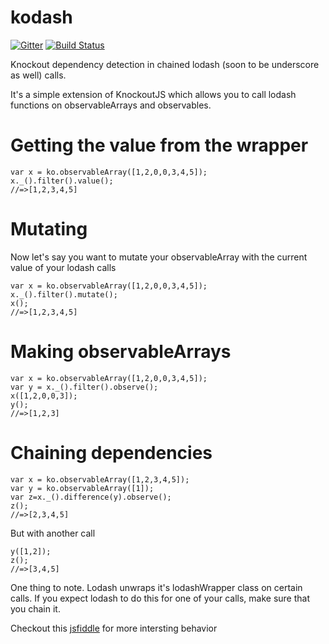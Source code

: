 kodash
======

[![Gitter](https://badges.gitter.im/Join%20Chat.svg)](https://gitter.im/DrSammyD/kodash?utm_source=badge&utm_medium=badge&utm_campaign=pr-badge&utm_content=badge)
[![Build Status](https://travis-ci.org/DrSammyD/kodash.svg?branch=master)](https://travis-ci.org/DrSammyD/kodash)

Knockout dependency detection in chained lodash (soon to be underscore as well) calls.

It's a simple extension of KnockoutJS which allows you to call lodash functions on observableArrays and observables.


Getting the value from the wrapper
==================================
```
var x = ko.observableArray([1,2,0,0,3,4,5]);
x._().filter().value();
//=>[1,2,3,4,5]
```


Mutating
========
Now let's say you want to mutate your observableArray
with the current value of your lodash calls

```
var x = ko.observableArray([1,2,0,0,3,4,5]);
x._().filter().mutate();
x();
//=>[1,2,3,4,5]
```
Making observableArrays
==================
```
var x = ko.observableArray([1,2,0,0,3,4,5]);
var y = x._().filter().observe();
x([1,2,0,0,3]);
y();
//=>[1,2,3]
```

Chaining dependencies
=====================
```
var x = ko.observableArray([1,2,3,4,5]);
var y = ko.observableArray([1]);
var z=x._().difference(y).observe();
z();
//=>[2,3,4,5]
```

But with another call
```
y([1,2]);
z();
//=>[3,4,5]
```

One thing to note. Lodash unwraps it's lodashWrapper class on certain calls. If you expect lodash to do this for one of your calls, make sure that you chain it.


Checkout this [jsfiddle](http://jsfiddle.net/FZek4/170/) for more intersting behavior
